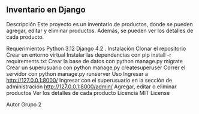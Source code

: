 Inventario en Django
------------------------
Descripción
Este proyecto es un inventario de productos, donde se pueden agregar, editar y eliminar productos. Además, se pueden ver los detalles de cada producto.

Requerimientos
Python 3.12
Django 4.2 .
Instalación
Clonar el repositorio
Crear un entorno virtual
Instalar las dependencias con pip install -r requirements.txt
Crear la base de datos con python manage.py migrate
Crear un superusuario con python manage.py createsuperuser
Correr el servidor con python manage.py runserver
Uso
Ingresar a http://127.0.0.1:8000/
Ingresar con el superusuario en la sección de administración http://127.0.0.1:8000/admin/
Agregar, editar o eliminar productos
Ver los detalles de cada producto
Licencia
MIT License

Autor
Grupo 2
